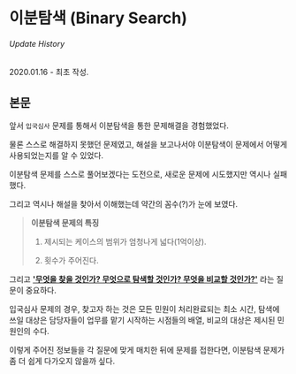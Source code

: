 # 이분탐색 (Binary Search)

###### Update History

2020.01.16 - 최초 작성.





## 본문

앞서 `입국심사` 문제를 통해서 이분탐색을 통한 문제해결을 경험했었다.

물론 스스로 해결하지 못했던 문제였고, 해설을 보고나서야 이분탐색이 문제에서 어떻게 사용되었는지를 알 수 있었다.

이분탐색 문제를 스스로 풀어보겠다는 도전으로, 새로운 문제에 시도했지만 역시나 실패했다.

그리고 역시나 해설을 찾아서 이해했는데 약간의 꼼수(?)가 눈에 보였다.



> **이분탐색 문제의 특징**
>
> 1. 제시되는 케이스의 범위가 엄청나게 넓다(1억이상).
>
> 2. 횟수가 주어진다.



그리고 **<u>'무엇을 찾을 것인가? 무엇으로 탐색할 것인가? 무엇을 비교할 것인가?'</u>** 라는 질문이 중요하다.



입국심사 문제의 경우, 
찾고자 하는 것은 모든 민원이 처리완료되는 최소 시간,
탐색에 쓰일 대상은 담당자들이 업무를 맡기 시작하는 시점들의 배열,
비교의 대상은 제시된 민원인의 수다.



이렇게 주어진 정보들을 각 질문에 맞게 매치한 뒤에 문제를 접한다면,
이분탐색 문제가 좀 더 쉽게 다가오지 않을까 싶다.